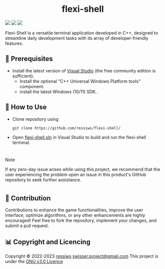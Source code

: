 <h1 align="center">flexi-shell</h1>

![](https://img.shields.io/github/issues/ressiws/flexi-shell?style=for-the-badge)
![](https://img.shields.io/github/stars/ressiws/flexi-shell?style=for-the-badge)
![](https://img.shields.io/github/license/ressiws/flexi-shell?style=for-the-badge)

Flexi-Shell is a versatile terminal application developed in C++, designed to streamline daily development tasks with its array of developer-friendly features.

## 🎈 Prerequisites

- Install the latest version of [Visual Studio](https://developer.microsoft.com/en-us/windows/downloads) (the free community edition is sufficient).
    - Install the optional "C++ Universal Windows Platform tools" component.
    - install the latest Windows (10/11) SDK.

## 🌠 How to Use

- Clone repository using
    ```
    git clone https://github.com/ressiws/flexi-shell/
    ```
- Open [flexi-shell.sln](/flexi-shell.sln) in Visual Studio to build and run the flexi-shell terminal.

#

> [!NOTE]
> If any zero-day issue arises while using this project, we recommend that the user experiencing the problem open an issue in this product's GitHub repository to seek further assistance.

#

## 💭 Contribution

Contributions to enhance the game functionalities, improve the user interface, optimize algorithms, or any other enhancements are highly encouraged! Feel free to fork the repository, implement your changes, and submit a pull request.

## 📊 Copyright and Licencing

Copyright © 2022-2023 [ressiws](https://github.com/ressiws) swisser.project@gmail.com 
This project is under the [GNU v3.0 Licence](./LICENSE)
